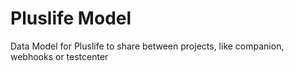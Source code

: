 # Pluslife Model

Data Model for Pluslife to share between projects, like companion, webhooks or testcenter